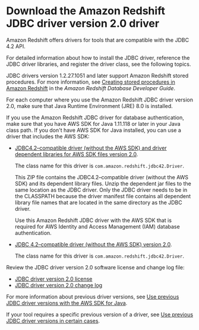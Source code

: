 # Download the Amazon Redshift JDBC driver version 2\.0 driver<a name="jdbc20-download-driver"></a>

Amazon Redshift offers drivers for tools that are compatible with the JDBC 4\.2 API\. 

For detailed information about how to install the JDBC driver, reference the JDBC driver libraries, and register the driver class, see the following topics\. 

JDBC drivers version 1\.2\.27\.1051 and later support Amazon Redshift stored procedures\. For more information, see [Creating stored procedures in Amazon Redshift](https://docs.aws.amazon.com/redshift/latest/dg/stored-procedure-overview.html) in the *Amazon Redshift Database Developer Guide*\. 

For each computer where you use the Amazon Redshift JDBC driver version 2\.0, make sure that Java Runtime Environment \(JRE\) 8\.0 is installed\. 

If you use the Amazon Redshift JDBC driver for database authentication, make sure that you have AWS SDK for Java 1\.11\.118 or later in your Java class path\. If you don't have AWS SDK for Java installed, you can use a driver that includes the AWS SDK:
+ [JDBC4\.2–compatible driver \(without the AWS SDK\) and driver dependent libraries for AWS SDK files version 2\.0](https://s3.amazonaws.com/redshift-downloads/drivers/jdbc/2.0.0.1/redshift-jdbc42-2.0.0.1.zip)\. 

  The class name for this driver is `com.amazon.redshift.jdbc42.Driver`\.

  This ZIP file contains the JDBC4\.2–compatible driver \(without the AWS SDK\) and its dependent library files\. Unzip the dependent jar files to the same location as the JDBC driver\. Only the JDBC driver needs to be in the CLASSPATH because the driver manifest file contains all dependent library file names that are located in the same directory as the JDBC driver\. 

  Use this Amazon Redshift JDBC driver with the AWS SDK that is required for AWS Identity and Access Management \(IAM\) database authentication\.
+ [JDBC 4\.2–compatible driver \(without the AWS SDK\) version 2\.0](https://s3.amazonaws.com/redshift-downloads/drivers/jdbc/2.0.0.1/redshift-jdbc42-2.0.0.1.jar)\. 

  The class name for this driver is `com.amazon.redshift.jdbc42.Driver`\.

Review the JDBC driver version 2\.0 software license and change log file: 
+ [JDBC driver version 2\.0 license](https://github.com/aws/amazon-redshift-jdbc-driver/blob/master/LICENSE) 
+ [JDBC driver version 2\.0 change log](https://github.com/aws/amazon-redshift-jdbc-driver/blob/master/CHANGELOG.md) 

For more information about previous driver versions, see [Use previous JDBC driver versions with the AWS SDK for Java](configure-jdbc-connection.md#jdbc-previous-versions-with-sdk)\.

If your tool requires a specific previous version of a driver, see [Use previous JDBC driver versions in certain cases](configure-jdbc-connection.md#jdbc-previous-versions)\.